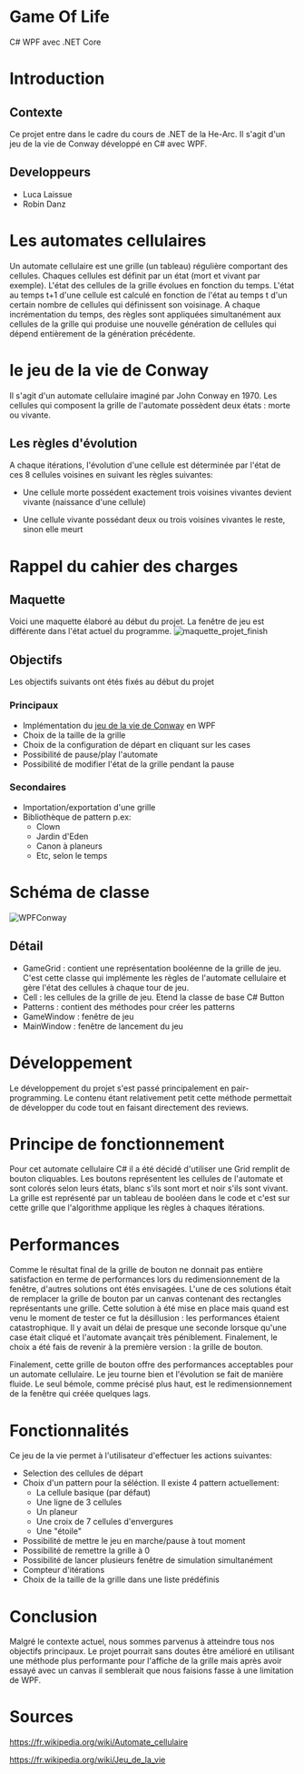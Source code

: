 # Game Of Life 
C# WPF avec .NET Core

# Introduction

## Contexte
Ce projet entre dans le cadre du cours de .NET de la He-Arc. Il s'agit d'un jeu de la vie de Conway développé en C# avec WPF. 

## Developpeurs
* Luca Laissue
* Robin Danz
# Les automates cellulaires

Un automate cellulaire est une grille (un tableau) régulière comportant des cellules. Chaques cellules est définit par un état (mort et vivant par exemple). L'état des cellules de la grille évolues en fonction du temps. L'état au temps t+1 d'une cellule est calculé en fonction de l'état au temps t d'un certain nombre de cellules qui définissent son voisinage. A chaque incrémentation du temps, des règles sont appliquées simultanément aux cellules de la grille qui produise une nouvelle génération de cellules qui dépend entièrement de la génération précédente.

# le jeu de la vie de Conway

Il s'agit d'un automate cellulaire imaginé par John Conway en 1970. Les cellules qui composent la grille de l'automate possèdent deux états : morte ou vivante.

## Les règles d'évolution

A chaque itérations, l'évolution d'une cellule est déterminée par l'état de ces 8 cellules voisines en suivant les règles suivantes:

 - Une cellule morte possédent exactement trois voisines vivantes devient vivante (naissance d'une cellule)

 - Une cellule vivante possédant deux ou trois voisines vivantes le reste, sinon elle meurt
# Rappel du cahier des charges
## Maquette
Voici une maquette élaboré au début du projet. La fenêtre de jeu est différente dans l'état actuel du programme.
![maquette_projet_finish](https://user-images.githubusercontent.com/43986199/100355723-8c74fb80-2ff2-11eb-9b54-b64688904b97.PNG)

## Objectifs
Les objectifs suivants ont étés fixés au début du projet
### Principaux
- Implémentation du [jeu de la vie de Conway](https://fr.wikipedia.org/wiki/Jeu_de_la_vie) en WPF 
- Choix de la taille de la grille
- Choix de la configuration de départ en cliquant sur les cases
- Possibilité de pause/play l'automate
- Possibilité de modifier l'état de la grille pendant la pause

### Secondaires
- Importation/exportation d'une grille 
- Bibliothèque de pattern p.ex:
    - Clown
    - Jardin d'Eden
    - Canon à planeurs
    - Etc, selon le temps

# Schéma de classe
![WPFConway](https://user-images.githubusercontent.com/43986199/104861130-d4e3d200-592e-11eb-8955-bef04d493146.jpg)

## Détail

 - GameGrid : contient une représentation booléenne de la grille de jeu. C'est cette classe qui implémente les règles de l'automate cellulaire et gère l'état des cellules à chaque tour de jeu.
 - Cell : les cellules de la grille de jeu. Etend la classe de base C# Button
 - Patterns : contient des méthodes pour créer les patterns
 - GameWindow : fenêtre de jeu
 - MainWindow : fenêtre de lancement du jeu

# Développement

Le développement du projet s'est passé principalement en pair-programming. Le contenu étant relativement petit cette méthode permettait de développer du code tout en faisant directement des reviews.

# Principe de fonctionnement 

Pour cet automate cellulaire C# il a été décidé d'utiliser une Grid remplit de bouton cliquables. Les boutons représentent les cellules de l'automate et sont colorés selon leurs états, blanc s'ils sont mort et noir s'ils sont vivant. La grille est représenté par un tableau de booléen dans le code et c'est sur cette grille que l'algorithme applique les règles à chaques itérations.

# Performances

Comme le résultat final de la grille de bouton ne donnait pas entière satisfaction en terme de performances lors du redimensionnement de la fenêtre, d'autres solutions ont étés envisagées. L'une de ces solutions était de remplacer la grille de bouton par un canvas contenant des rectangles représentants une grille. Cette solution à été mise en place mais quand est venu le moment de tester ce fut la désillusion : les performances étaient catastrophique. Il y avait un délai de presque une seconde lorsque qu'une case était cliqué et l'automate avançait très péniblement. Finalement, le choix a été fais de revenir à la première version : la grille de bouton. 

Finalement, cette grille de bouton offre des performances acceptables pour un automate cellulaire. Le jeu tourne bien et l'évolution se fait de manière fluide. Le seul bémole, comme précisé plus haut, est le redimensionnement de la fenêtre qui créée quelques lags. 

# Fonctionnalités

Ce jeu de la vie permet à l'utilisateur d'effectuer les actions suivantes:
 - Selection des cellules de départ
 - Choix d'un pattern pour la séléction. Il existe 4 pattern actuellement: 
    - La cellule basique (par défaut)
    - Une ligne de 3 cellules
    - Un planeur
    - Une croix de 7 cellules d'envergures
    - Une "étoile" 
 - Possibilité de mettre le jeu en marche/pause à tout moment
 - Possibilité de remettre la grille à 0
 - Possibilité de lancer plusieurs fenêtre de simulation simultanément
 - Compteur d'itérations
 - Choix de la taille de la grille dans une liste prédéfinis

# Conclusion

Malgré le contexte actuel, nous sommes parvenus à atteindre tous nos objectifs principaux.
Le projet pourrait sans doutes être amélioré en utilisant une méthode plus performante pour l'affiche de la grille mais après avoir essayé avec un canvas il semblerait que nous faisions fasse à une limitation de WPF.

# Sources
https://fr.wikipedia.org/wiki/Automate_cellulaire

https://fr.wikipedia.org/wiki/Jeu_de_la_vie


